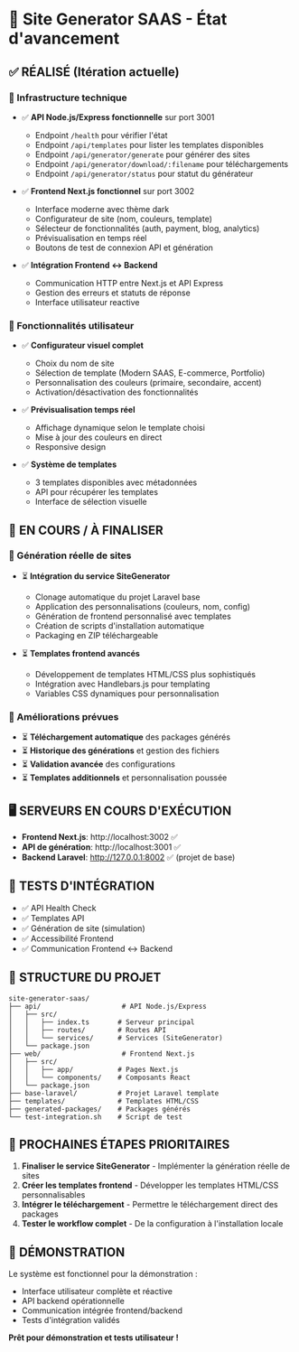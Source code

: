 # 🎉 Site Generator SAAS - État d'avancement

## ✅ RÉALISÉ (Itération actuelle)

### 🔧 Infrastructure technique
- ✅ **API Node.js/Express fonctionnelle** sur port 3001
  - Endpoint `/health` pour vérifier l'état
  - Endpoint `/api/templates` pour lister les templates disponibles  
  - Endpoint `/api/generator/generate` pour générer des sites
  - Endpoint `/api/generator/download/:filename` pour téléchargements
  - Endpoint `/api/generator/status` pour statut du générateur

- ✅ **Frontend Next.js fonctionnel** sur port 3002
  - Interface moderne avec thème dark
  - Configurateur de site (nom, couleurs, template)
  - Sélecteur de fonctionnalités (auth, payment, blog, analytics)
  - Prévisualisation en temps réel
  - Boutons de test de connexion API et génération

- ✅ **Intégration Frontend ↔ Backend**
  - Communication HTTP entre Next.js et API Express
  - Gestion des erreurs et statuts de réponse
  - Interface utilisateur reactive

### 🎨 Fonctionnalités utilisateur
- ✅ **Configurateur visuel complet**
  - Choix du nom de site
  - Sélection de template (Modern SAAS, E-commerce, Portfolio)
  - Personnalisation des couleurs (primaire, secondaire, accent)
  - Activation/désactivation des fonctionnalités

- ✅ **Prévisualisation temps réel**
  - Affichage dynamique selon le template choisi
  - Mise à jour des couleurs en direct
  - Responsive design

- ✅ **Système de templates**
  - 3 templates disponibles avec métadonnées
  - API pour récupérer les templates
  - Interface de sélection visuelle

## 🚧 EN COURS / À FINALISER

### 🔄 Génération réelle de sites
- ⏳ **Intégration du service SiteGenerator** 
  - Clonage automatique du projet Laravel base
  - Application des personnalisations (couleurs, nom, config)
  - Génération de frontend personnalisé avec templates
  - Création de scripts d'installation automatique
  - Packaging en ZIP téléchargeable

- ⏳ **Templates frontend avancés**
  - Développement de templates HTML/CSS plus sophistiqués
  - Intégration avec Handlebars.js pour templating
  - Variables CSS dynamiques pour personnalisation

### 🎯 Améliorations prévues
- ⏳ **Téléchargement automatique** des packages générés
- ⏳ **Historique des générations** et gestion des fichiers
- ⏳ **Validation avancée** des configurations
- ⏳ **Templates additionnels** et personnalisation poussée

## 🖥️ SERVEURS EN COURS D'EXÉCUTION

- **Frontend Next.js**: http://localhost:3002 ✅
- **API de génération**: http://localhost:3001 ✅  
- **Backend Laravel**: http://127.0.0.1:8002 ✅ (projet de base)

## 🧪 TESTS D'INTÉGRATION

- ✅ API Health Check
- ✅ Templates API  
- ✅ Génération de site (simulation)
- ✅ Accessibilité Frontend
- ✅ Communication Frontend ↔ Backend

## 📁 STRUCTURE DU PROJET

```
site-generator-saas/
├── api/                    # API Node.js/Express
│   ├── src/
│   │   ├── index.ts       # Serveur principal
│   │   ├── routes/        # Routes API
│   │   └── services/      # Services (SiteGenerator)
│   └── package.json
├── web/                    # Frontend Next.js
│   ├── src/
│   │   ├── app/           # Pages Next.js
│   │   └── components/    # Composants React
│   └── package.json
├── base-laravel/          # Projet Laravel template
├── templates/             # Templates HTML/CSS
├── generated-packages/    # Packages générés
└── test-integration.sh    # Script de test
```

## 🎯 PROCHAINES ÉTAPES PRIORITAIRES

1. **Finaliser le service SiteGenerator** - Implémenter la génération réelle de sites
2. **Créer les templates frontend** - Développer les templates HTML/CSS personnalisables  
3. **Intégrer le téléchargement** - Permettre le téléchargement direct des packages
4. **Tester le workflow complet** - De la configuration à l'installation locale

## 🚀 DÉMONSTRATION

Le système est fonctionnel pour la démonstration :
- Interface utilisateur complète et réactive
- API backend opérationnelle 
- Communication intégrée frontend/backend
- Tests d'intégration validés

**Prêt pour démonstration et tests utilisateur !**
